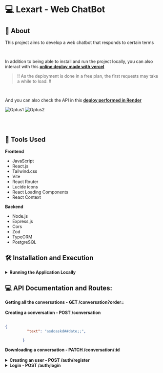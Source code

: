 # :computer: Lexart - Web ChatBot


## :page_with_curl: About

This project aims to develop a web chatbot that responds to certain terms

<br />

In addition to being able to install and run the project locally, you can also interact with this
[<strong>online deploy made with vercel</strong>](https://lexrart-fullstack.vercel.app/)

> 	:bangbang: As the deployment is done in a free plan, the first requests may take a while to load. :bangbang:


<br />

And you can also check the API in this [<strong>deploy performed in Render</strong>](https://lexart-back-end.onrender.com/)

![Optus1](https://github.com/GuilhermeSCampos/lexrart-fullstack-test/assets/82980024/3960dadd-1fb9-4440-888c-c4b61df31c83)
![Optus2](https://github.com/GuilhermeSCampos/lexrart-fullstack-test/assets/82980024/e104b7ea-184b-4b1c-9935-a053dd59f8ba)


<br />
<br />


## :wrench: Tools Used

**Frontend**
- JavaScript
- React.js
- Tailwind.css
- Vite
- React Router
- Lucide icons
- React Loading Components
- React Context

**Backend**
- Node.js
- Express.js
- Cors
- Zod
- TypeORM
- PostgreSQL

  

## :hammer_and_wrench: Installation and Execution

<details>
  <summary markdown="span"><strong>Running the Application Locally</strong></summary><br />
To run this application locally, you need to have **Git**, **Node**, and **PostgreSQL** installed and updated on your computer.

<details>
  <summary markdown="span"><strong> :hammer: Setting up the Back-end</strong></summary><br />

1. Clone the repository

   - Use the command: `git clone git@github.com:GuilhermeSCampos/lexrart-fullstack-test.git`.
   - Enter the repository folder you just cloned:
     - `cd lexrart-fullstack-test`
2. Enter the Backend folder

   - `cd back-end`

3. Install the dependencies

   - `npm install`

   <summary markdown="span"><strong>Setting up the Database and .env</strong></summary><br />

   The project is configured to run on a PostgreSQL database, so you need to install PostgreSQL on your computer or use a cloud server. After configuring the database, you need to set the environment variables:

### 1. In a .env file in the repository root, add your PostgreSQL database settings:

```sh
DB_HOST=
DB_NAME=
DB_USER=
DB_PASSWORD=
DB_PORT=
```

### 2. In the same .env file, set the desired port for the Express server and the JWT secret:

```sh
PORT=
JWT_SECRET=
```
### 3. After filling in the .env data to connect to the database, run migrations to populate the database:
  
  - `npm run migration:generate` only if you don't have the migration yet
  - `npm run migration:run`

### 4. Finally, after all configurations, start the server using this command in the back-end directory:
  
  - `npm run dev`

  
  </details>
  
   <details>
  <summary markdown="span"><strong> :sunrise: Setting up the Front-end</strong></summary><br />
  
  
  1. Access the repository
    - `cd lexrart-fullstack-test`
    
  2. Enter the Frontend folder

  - `cd front-end`

  3. Install the dependencies

  - `npm install`
    
  <summary markdown="span"><strong>Setting up environment variables</strong></summary><br />
  
 The Frontend project is configured to make various requests to an API, and the API address will change depending on how you run the project. Therefore, you need to set the environment variables:

### 1. In a .env file in the repository root, add your API address settings as shown below:

```sh
VITE_API_URL=https://lexart-back-end.onrender.com
```

### 2. Finally, after all configurations, start the server using this command in the frontend directory:
  
  - `npm run dev`

  
  </details>
  
 </details>
 
 ## :computer: API Documentation and Routes:

 <summary markdown="span"><strong>Getting all the conversations - GET /conversation?order=</strong></summary><br />
 
 <summary markdown="span"><strong>Creating a conversation - POST /conversation</strong></summary><br />
 
```json
{
          "text": "asdoaskd##date;;",
      
        }
```
 <summary markdown="span"><strong>Downloading a conversation - PATCH /conversation/:id</strong></summary><br />
 
<details>
  <summary markdown="span"><strong>Creating an user - POST /auth/register </strong></summary><br />
  
```sh
body = {
          "user_name": "guilherme",
          "password": "guilherme123",
        }
```
</details>

<details>
  <summary markdown="span"><strong>Login - POST /auth;login </strong></summary><br />
  
```sh
body = {
          "user_name": "name",
          "password": "password"
        }
```
</details>



 
 
